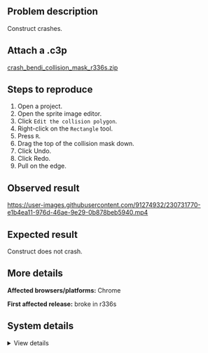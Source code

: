 ## Problem description

Construct crashes.

## Attach a .c3p

[crash_bendi_collision_mask_r336s.zip](https://github.com/WilsonPercival/WilsonPercival/files/11183660/crash_bendi_collision_mask_r336s.zip)

## Steps to reproduce

1. Open a project.
2. Open the sprite image editor.
3. Click `Edit the collision polygon`.
4. Right-click on the `Rectangle` tool.
5. Press `R`.
6. Drag the top of the collision mask down.
7. Click Undo.
8. Click Redo.
9. Pull on the edge.

## Observed result

https://user-images.githubusercontent.com/91274932/230731770-e1b4ea11-976d-46ae-9e29-0b878beb5940.mp4

## Expected result

Construct does not crash.

## More details



**Affected browsers/platforms:** Chrome

**First affected release:** broke in r336s

## System details

<details><summary>View details</summary>

Error report information
Type: unhandled exception
File: https://editor.construct.net/r336/main.js, line 1029, col 401
Message: Uncaught TypeError: expected finite number
Stack: TypeError: expected finite number at O.m (https://editor.construct.net/r336/main.js:1029:407) at d.ZWb (https://editor.construct.net/r336/projectResources.js:725:476) at d.XB (https://editor.construct.net/r336/projectResources.js:726:171) at sHa (https://editor.construct.net/r336/projectResources.js:239:129) at HA.ufc.Jc (https://editor.construct.net/r336/projectResources.js:2397:408) at HTMLElement.Uwb (https://editor.construct.net/r336/projectResources.js:2387:284)
Construct version: r336
URL: https://editor.construct.net/
Date: Sat Apr 08 2023 18:32:42 GMT+0300 (Восточная Европа, летнее время)
Uptime: 57.7 s

Platform information
Product: Construct 3 r336 (stable)
Browser: Chrome 109.0.5414.120
Browser engine: Chromium
Context: browser
Operating system: Windows NT 0.1.0
Device type: desktop
Device pixel ratio: 1
Logical CPU cores: 2
Approx. device memory: 4 GB
User agent: Mozilla/5.0 (Windows NT 10.0; Win64; x64) AppleWebKit/537.36 (KHTML, like Gecko) Chrome/109.0.0.0 Safari/537.36
Language setting: en-US

WebGL information
Version string: WebGL 2.0 (OpenGL ES 3.0 Chromium)
Numeric version: 2
Supports NPOT textures: yes
Supports GPU profiling: no
Supports highp precision: yes
Vendor: Google Inc. (Google)
Renderer: ANGLE (Google, Vulkan 1.3.0 (SwiftShader Device (Subzero) (0x0000C0DE)), SwiftShader driver)
Major performance caveat: yes
Maximum texture size: 8192
Point size range: 1 to 1023
Extensions: EXT_color_buffer_float, EXT_color_buffer_half_float, EXT_float_blend, EXT_texture_compression_bptc, EXT_texture_compression_rgtc, EXT_texture_filter_anisotropic, OES_draw_buffers_indexed, OES_texture_float_linear, WEBGL_compressed_texture_astc, WEBGL_compressed_texture_etc, WEBGL_compressed_texture_etc1, WEBGL_compressed_texture_s3tc, WEBGL_compressed_texture_s3tc_srgb, WEBGL_debug_renderer_info, WEBGL_lose_context, WEBGL_multi_draw, OVR_multiview2

</details>
